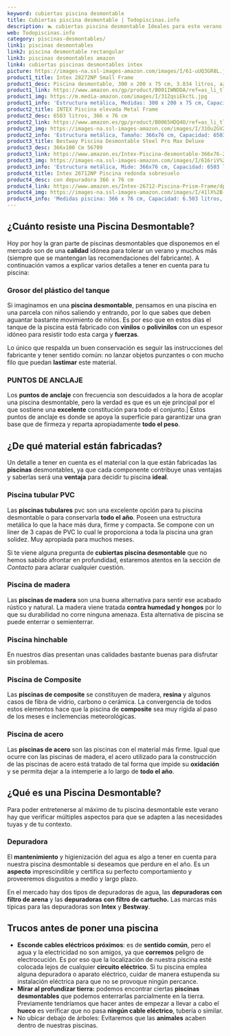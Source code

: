 ```yaml
---
keyword: cubiertas piscina desmontable
title: Cubiertas piscina desmontable | Todopiscinas.info
description: 🏊 cubiertas piscina desmontable Ideales para este verano 2021. Aquí puedes comprar cubiertas piscina desmontable y comparar con otras similares. No dejes escapar cubiertas piscina desmontable a un precio realmente tentador.
web: Todopiscinas.info
category: piscinas-desmontables/
link1: piscinas desmontables
link2: piscina desmontable rectangular
link3: piscinas desmontables amazon
link4: cubiertas piscinas desmontables intex
picture: https://images-na.ssl-images-amazon.com/images/I/61-uUQ3GR8L.jpg
product1_title: Intex 28272NP Small Frame
product1_desc: Piscina desmontable, 300 x 200 x 75 cm, 3.834 litros, azul
product1_link: https://www.amazon.es/gp/product/B001IWNDDA/ref=as_li_tl?ie=UTF8&camp=3638&creative=24630&creativeASIN=B001IWNDDA&linkCode=as2&tag=todopiscinas0e-21&linkId=25b9d647487c889cb6ef56ed63f50ca1
product1_img: https://m.media-amazon.com/images/I/31ZqsiEkctL.jpg
product1_info: 'Estructura metálica, Medidas: 300 x 200 x 75 cm, Capacidad: 3.834 litros, Para 6 personas (+ 6 años), Fácil montaje, Forma rectangular'
product2_title: INTEX Piscina elevada Metal Frame
product2_desc: 6503 litros, 366 x 76 cm
product2_link: https://www.amazon.es/gp/product/B0065HDQ4O/ref=as_li_tl?ie=UTF8&camp=3638&creative=24630&creativeASIN=B0065HDQ4O&linkCode=as2&tag=todopiscinas0e-21&linkId=ed2430e3ba564d3527ee103df33ed7b3
product2_img: https://images-na.ssl-images-amazon.com/images/I/31Ou2GV2SAL.jpg
product2_info: 'Estructura metálica, Tamaño: 366x76 cm, Capacidad: 6503 litros, Forma circular, De 4 a 7 personas (+6 años)'
product3_title: Bestway Piscina Desmontable Steel Pro Max Deluxe
product3_desc: 366x100 Cm 56709
product3_link: https://www.amazon.es/Intex-Piscina-desmontable-366x76-28210NP/dp/B0065HDQ4O?__mk_es_ES=%C3%85M%C3%85%C5%BD%C3%95%C3%91&crid=25UQGV9HG2INI&dchild=1&keywords=piscinas+desmontables&qid=1615854176&sprefix=piscinas+dem%2Caps%2C201&sr=8-5&linkCode=ll1&tag=todopiscinas0e-21&linkId=34f200977c6cbaab1f3f4d9ac0e64755&language=es_ES&ref_=as_li_ss_tl
product3_img: https://images-na.ssl-images-amazon.com/images/I/616riV%2BiY3L.jpg
product3_info: 'Estructura metálica, Mide: 366x76 cm, Capacidad: 6503 litros, De 4 a 7 personas mayores de 6 años, Forma circular, Tecnología Super-Tough'
product4_title: Intex 26712NP Piscina redonda sobresuelo
product4_desc: con depuradora 366 x 76 cm
product4_link: https://www.amazon.es/Intex-26712-Piscina-Prism-Frame/dp/B07FB823GL?__mk_es_ES=%C3%85M%C3%85%C5%BD%C3%95%C3%91&dchild=1&keywords=piscinas+desmontables+con+depuradora&qid=1615936418&sr=8-5&linkCode=ll1&tag=todopiscinas0e-21&linkId=d98699de7830cd471766fa1daa36de34&language=es_ES&ref_=as_li_ss_tl
product4_img: https://images-na.ssl-images-amazon.com/images/I/41lX%2B-YpibL.jpg
product4_info: 'Medidas piscina: 366 x 76 cm, Capacidad: 6.503 litros, Incluye depuradora de cartucha A, Lona resistente triple capa'
---
```



<external-banner></external-banner>



## ¿Cuánto resiste una Piscina Desmontable?

Hoy por hoy la gran parte de piscinas desmontables que disponemos en el mercado son de una **calidad** idónea para tolerar un verano y muchos más (siempre que se mantengan las recomendaciones del fabricante). A continuación vamos a explicar varios detalles a tener en cuenta para tu piscina:


### Grosor del plástico del tanque

Si imaginamos en una **piscina desmontable**, pensamos en una piscina en una parcela con niños saliendo y entrando, por lo que sabes que deben aguantar bastante movimiento de niños. Es por eso que en estos días el tanque de la piscina está fabricado con **vinilos** o **polivinilos** con un espesor idóneo para resistir todo esta carga y **fuerzas**.

Lo único que respalda un	 buen conservación es seguir las instrucciones del fabricante y tener sentido común: no lanzar objetos punzantes o con mucho filo que puedan **lastimar** este material.


### PUNTOS DE ANCLAJE

Los **puntos de anclaje** con frecuencia son descuidados a la hora de acoplar una piscina desmontable, pero la verdad es que es un eje principal por el que sostiene una **excelente** constitución para todo el conjunto.| Estos puntos de anclaje es donde se apoya la superficie para garantizar una gran base que de firmeza y reparta apropiadamente **todo el peso**.


## ¿De qué material están fabricadas?

Un detalle a tener en cuenta es el material con la que están fabricadas las **piscinas** desmontables, ya que cada componente contribuye unas ventajas y saberlas  será una **ventaja** para decidir tu piscina **ideal**.


### Piscina tubular PVC

Las **piscinas tubulares** pvc son una excelente opción para tu piscina desmontable o para conservarla **todo el año**. Poseen una estructura metálica lo que la hace más dura, firme y compacta. Se compone con un liner de 3 capas de PVC lo cual le proporciona a toda la piscina una gran solidez. Muy apropiada para muchos meses.

Si te viene alguna pregunta de **cubiertas piscina desmontable** que no hemos sabido afrontar en profundidad, estaremos atentos en la sección de _Contacto_ para aclarar cualquier cuestión.


### Piscina de madera

Las **piscinas de madera** son una buena alternativa para sentir ese acabado rústico y natural. La madera viene tratada **contra humedad y hongos** por lo que su durabilidad no corre ninguna amenaza. Esta alternativa de piscina se puede enterrar o semienterrar.


### Piscina hinchable

 En nuestros días presentan unas calidades bastante buenas para disfrutar sin problemas.


### Piscina de Composite

Las **piscinas de composite** se constituyen de madera, **resina** y algunos casos de fibra de vidrio, carbono o cerámica. La convergencia de todos estos elementos hace que la piscina de **composite** sea muy rígida al paso de los meses e inclemencias meteorológicas.


### Piscina de acero

Las **piscinas de acero** son las piscinas con el material más firme. Igual que ocurre con las piscinas de madera, el acero utilizado para la construcción de las piscinas de acero está tratado de tal forma que impide su **oxidación** y se permita dejar a la intemperie a lo largo de **todo el año**.
## ¿Qué es una Piscina Desmontable?



Para poder entretenerse al máximo de tu piscina desmontable este verano  hay que verificar múltiples aspectos para que se adapten a las necesidades tuyas y de tu contexto.


### Depuradora

El **mantenimiento** y higienización del agua es algo a tener en cuenta para nuestra piscina desmontable si deseamos que perdure en el año. Es un **aspecto** imprescindible y certifica su perfecto comportamiento y proveeremos disgustos a medio y largo plazo.

En el mercado hay dos tipos de depuradoras de agua, las **depuradoras con filtro de arena** y  las **depuradoras** **con filtro de cartucho.** Las marcas más típicas para las depuradoras son **Intex** y **Bestway**.

<brand-panel :title=product1_title :desc=product1_desc :img=product1_img :link=product1_link></brand-panel>

<stats-list :link1=link1 :link2=link2 :link3=link3 :link4=link4 :category=category></stats-list>


## Trucos antes de poner una piscina



*   **Esconde cables eléctricos próximos**: es de **sentido común**, pero el agua y la electricidad no son amigos, ya que **corremos** peligro de electrocución. Es por eso que la localización de nuestra piscina esté colocada lejos de cualquier **circuito eléctrico**. Si tu piscina emplea alguna depuradora o aparato eléctrico, cuidar de manera estupenda su instalación eléctrica para que no se provoque ningún percance.
*   **Mirar al profundizar tierra:** podemos encontrar ciertas **piscinas desmontables** que podemos enterrarlas parcialmente en la tierra. Previamente tendríamos que hacer antes de empezar a llevar a cabo el **hueco** es verificar que no pasa **ningún cable eléctrico**, tubería o similar.
*   No ubicar debajo de árboles: Evitaremos que las **animales** acaben dentro de nuestras piscinas.